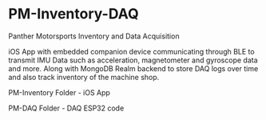 # PM-Inventory-DAQ
Panther Motorsports Inventory and Data Acquisition

iOS App with embedded companion device communicating through BLE to transmit IMU Data such as acceleration, magnetometer and gyroscope data and more. 
Along with MongoDB Realm backend to store DAQ logs over time and also track inventory of the machine shop.


PM-Inventory Folder - iOS App

PM-DAQ Folder - DAQ ESP32 code
